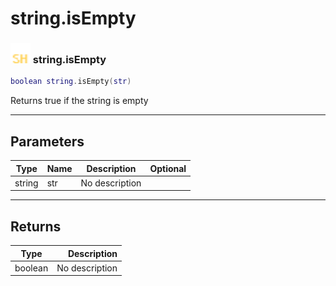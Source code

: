 # string.isEmpty

### <img src="../../.gitbook/assets/shared.png" width="32" height="32" /> string.isEmpty

```lua
boolean string.isEmpty(str)
```

Returns true if the string is empty<br>

-----------------
## Parameters

| Type   | Name | Description | Optional |
| ------ | ---- | ----------- | -------: |
| string | str | No description |   |

-----------------
## Returns

| Type   | Description |
| ------ | ----------: |
| boolean | No description |
